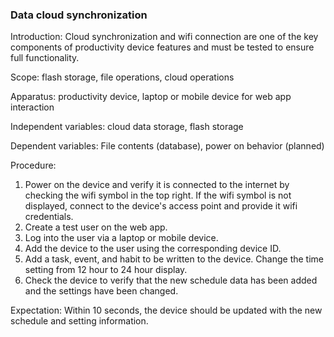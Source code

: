 ### Data cloud synchronization
Introduction: Cloud synchronization and wifi connection are one of the key components of productivity device features and must be tested to ensure full functionality.

Scope: flash storage, file operations, cloud operations

Apparatus: productivity device, laptop or mobile device for web app interaction

Independent variables: cloud data storage, flash storage

Dependent variables: File contents (database), power on behavior (planned)

Procedure:

1. Power on the device and verify it is connected to the internet by checking the wifi symbol in the top right. If the wifi symbol is not displayed, connect to the device's access point and provide it wifi credentials.
2. Create a test user on the web app. 
3. Log into the user via a laptop or mobile device. 
4. Add the device to the user using the corresponding device ID.
5. Add a task, event, and habit to be written to the device. Change the time setting from 12 hour to 24 hour display. 
6. Check the device to verify that the new schedule data has been added and the settings have been changed.

Expectation: Within 10 seconds, the device should be updated with the new schedule and setting information.
